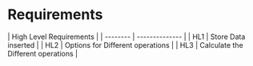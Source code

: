 # Requirements


<!-- Tables -->
| High Level Requirements |
| -------- | -------------- |
| HL1 | Store Data inserted |
| HL2 | Options for Different operations |
| HL3 | Calculate the Different operations |
